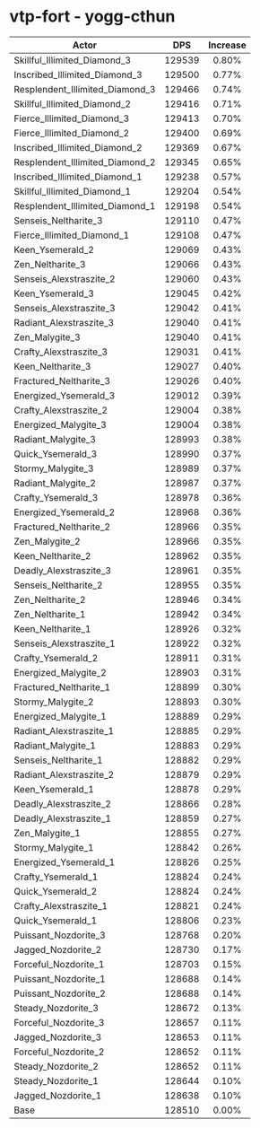 # vtp-fort - yogg-cthun
| Actor | DPS | Increase |
|---|:---:|:---:|
|Skillful_Illimited_Diamond_3|129539|0.80%|
|Inscribed_Illimited_Diamond_3|129500|0.77%|
|Resplendent_Illimited_Diamond_3|129466|0.74%|
|Skillful_Illimited_Diamond_2|129416|0.71%|
|Fierce_Illimited_Diamond_3|129413|0.70%|
|Fierce_Illimited_Diamond_2|129400|0.69%|
|Inscribed_Illimited_Diamond_2|129369|0.67%|
|Resplendent_Illimited_Diamond_2|129345|0.65%|
|Inscribed_Illimited_Diamond_1|129238|0.57%|
|Skillful_Illimited_Diamond_1|129204|0.54%|
|Resplendent_Illimited_Diamond_1|129198|0.54%|
|Senseis_Neltharite_3|129110|0.47%|
|Fierce_Illimited_Diamond_1|129108|0.47%|
|Keen_Ysemerald_2|129069|0.43%|
|Zen_Neltharite_3|129066|0.43%|
|Senseis_Alexstraszite_2|129060|0.43%|
|Keen_Ysemerald_3|129045|0.42%|
|Senseis_Alexstraszite_3|129042|0.41%|
|Radiant_Alexstraszite_3|129040|0.41%|
|Zen_Malygite_3|129040|0.41%|
|Crafty_Alexstraszite_3|129031|0.41%|
|Keen_Neltharite_3|129027|0.40%|
|Fractured_Neltharite_3|129026|0.40%|
|Energized_Ysemerald_3|129012|0.39%|
|Crafty_Alexstraszite_2|129004|0.38%|
|Energized_Malygite_3|129004|0.38%|
|Radiant_Malygite_3|128993|0.38%|
|Quick_Ysemerald_3|128990|0.37%|
|Stormy_Malygite_3|128989|0.37%|
|Radiant_Malygite_2|128987|0.37%|
|Crafty_Ysemerald_3|128978|0.36%|
|Energized_Ysemerald_2|128968|0.36%|
|Fractured_Neltharite_2|128966|0.35%|
|Zen_Malygite_2|128966|0.35%|
|Keen_Neltharite_2|128962|0.35%|
|Deadly_Alexstraszite_3|128961|0.35%|
|Senseis_Neltharite_2|128955|0.35%|
|Zen_Neltharite_2|128946|0.34%|
|Zen_Neltharite_1|128942|0.34%|
|Keen_Neltharite_1|128926|0.32%|
|Senseis_Alexstraszite_1|128922|0.32%|
|Crafty_Ysemerald_2|128911|0.31%|
|Energized_Malygite_2|128903|0.31%|
|Fractured_Neltharite_1|128899|0.30%|
|Stormy_Malygite_2|128893|0.30%|
|Energized_Malygite_1|128889|0.29%|
|Radiant_Alexstraszite_1|128885|0.29%|
|Radiant_Malygite_1|128883|0.29%|
|Senseis_Neltharite_1|128882|0.29%|
|Radiant_Alexstraszite_2|128879|0.29%|
|Keen_Ysemerald_1|128878|0.29%|
|Deadly_Alexstraszite_2|128866|0.28%|
|Deadly_Alexstraszite_1|128859|0.27%|
|Zen_Malygite_1|128855|0.27%|
|Stormy_Malygite_1|128842|0.26%|
|Energized_Ysemerald_1|128826|0.25%|
|Crafty_Ysemerald_1|128824|0.24%|
|Quick_Ysemerald_2|128824|0.24%|
|Crafty_Alexstraszite_1|128821|0.24%|
|Quick_Ysemerald_1|128806|0.23%|
|Puissant_Nozdorite_3|128768|0.20%|
|Jagged_Nozdorite_2|128730|0.17%|
|Forceful_Nozdorite_1|128703|0.15%|
|Puissant_Nozdorite_1|128688|0.14%|
|Puissant_Nozdorite_2|128688|0.14%|
|Steady_Nozdorite_3|128672|0.13%|
|Forceful_Nozdorite_3|128657|0.11%|
|Jagged_Nozdorite_3|128653|0.11%|
|Forceful_Nozdorite_2|128652|0.11%|
|Steady_Nozdorite_2|128652|0.11%|
|Steady_Nozdorite_1|128644|0.10%|
|Jagged_Nozdorite_1|128638|0.10%|
|Base|128510|0.00%|
